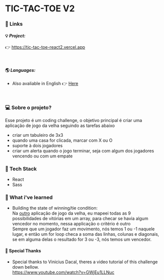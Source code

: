 # TIC-TAC-TOE V2



### 🔗 Links
#### 💡 _Project:_
👉 <a href="https://tic-tac-toe-react2.vercel.app" target="_blank">https://tic-tac-toe-react2.vercel.app</a>

<br>

#### 🌎 _Languages:_ 
-  Also avaliable in English 👉 <a href="https://github.com/paulomonezi/tic-tac-toe-react2/blob/main/README.md" target="_blank">Here</a>

<br>

### 💻 Sobre o projeto?
Esse projeto é um coding challenge, o objetivo principal é criar uma aplicação de jogo da velha seguindo as tarefas abaixo
- criar um tabuleiro de 3x3
- quando uma casa for clicada, marcar com X ou O
- suporte à dois jogadores
- criar um alerta quando o jogo terminar, seja com algum dos jogadores vencendo ou com um empate

### 🧰 Tech Stack
- React
- Sass

### 🧠 What i've learned
- Building the state of winning/tie condition:<br>
Na <a href="github.com/paulomonezi/tic-tac-toe-react" target="_blank">outro</a> aplicação de jogo da velha, eu mapeei todas as 9 possibilidades de vitórias em um array, para checar se havia algum vencedor no momento, nessa applicação o critério é outro<br>
Sempre que um jogador faz um movimento, nós temos 1 ou -1 naquele lugar, e então um for loop checa a soma das linhas, colunas e diagonais, se em alguma delas o resultado for 3 ou -3, nós temos um vencedor.


#### 🙏 Special Thanks
 - Special thanks to Vinicius Dacal, theres a video tutorial of this challenge down bellow.<br>
https://www.youtube.com/watch?v=GWjEu1LLNuc<br><br><br>
